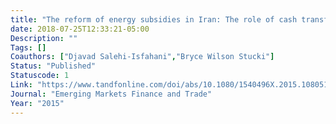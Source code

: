```yaml
---
title: "The reform of energy subsidies in Iran: The role of cash transfers"
date: 2018-07-25T12:33:21-05:00
Description: ""
Tags: []
Coauthors: ["Djavad Salehi-Isfahani","Bryce Wilson Stucki"]
Status: "Published"
Statuscode: 1
Link: "https://www.tandfonline.com/doi/abs/10.1080/1540496X.2015.1080512"
Journal: "Emerging Markets Finance and Trade"
Year: "2015"
---
```

